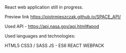 React web application still in progress. 

Preview link https://piotrmieszczak.github.io/SPACE_API/

Used API - https://api.nasa.gov/api.html#apod

Used languages and technologies:

HTML5
CSS3 / SASS
JS - ES6
REACT
WEBPACK
